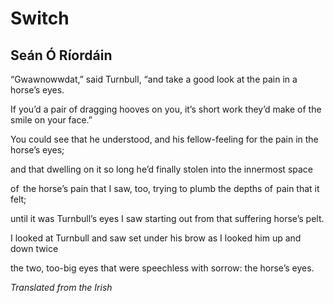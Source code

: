 # Switch
## Seán Ó Ríordáin
“Gwawnowwdat,” said Turnbull, “and take a good look
at the pain in a horse’s eyes.

If you’d a pair of dragging hooves on you, it’s short work
they’d make of the smile on your face.”


You could see that he understood, and his fellow-feeling
for the pain in the horse’s eyes;

and that dwelling on it so long he’d finally stolen
into the innermost space


of   the horse’s pain that I saw, too, trying to plumb
the depths of  pain that it felt;

until it was Turnbull’s eyes I saw starting out from
that suffering horse’s pelt.


I looked at Turnbull and saw set under his brow
as I looked him up and down twice

the two, too-big eyes that were speechless with sorrow:
the horse’s eyes.


_Translated from the Irish_